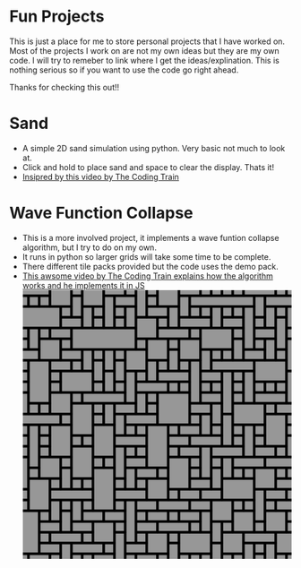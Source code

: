 # Fun Projects

This is just a place for me to store personal projects that I have worked on. 
Most of the projects I work on are not my own ideas but they are my own code. I will try to remeber to link where I get the ideas/explination.
This is nothing serious so if you want to use the code go right ahead.

Thanks for checking this out!!

# Sand
- A simple 2D sand simulation using python. Very basic not much to look at.
- Click and hold to place sand and space to clear the display. Thats it!
- [Insipred by this video by The Coding Train](https://www.youtube.com/watch?v=L4u7Zy_b868)

# Wave Function Collapse
- This is a more involved project, it implements a wave funtion collapse algorithm, but I try to do on my own.
- It runs in python so larger grids will take some time to be complete.
- There different tile packs provided but the code uses the demo pack.
- [This awsome video by The Coding Train explains how the algorithm works and he implements it in JS](https://www.youtube.com/watch?v=rI_y2GAlQFM&t=212s)
![The results](WaveFunctionCollapse/output.png)

